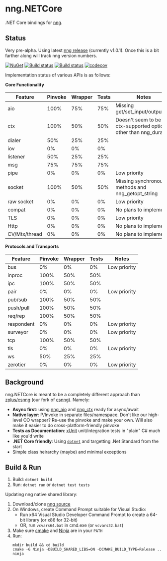 # nng.NETCore

.NET Core bindings for [nng](https://github.com/nanomsg/nng).

## Status

Very pre-alpha.  Using latest [nng release](https://github.com/nanomsg/nng/releases) (currently v1.0.1).  Once this is a bit farther along will track nng version numbers.

[![NuGet](https://img.shields.io/nuget/v/Subor.nng.NETCore.svg?colorB=brightgreen)](https://www.nuget.org/packages/Subor.nng.NETCore)
[![Build status](https://ci.appveyor.com/api/projects/status/ohpurtgoq42wauan/branch/master?svg=true)](https://ci.appveyor.com/project/jake-ruyi/nng-netcore/branch/master)
[![Build status](https://img.shields.io/appveyor/tests/jake-ruyi/nng-netcore/master.svg)](https://ci.appveyor.com/project/jake-ruyi/nng-netcore/branch/master)
[![codecov](https://codecov.io/gh/subor/nng.NETCore/branch/master/graph/badge.svg)](https://codecov.io/gh/subor/nng.NETCore)

Implementation status of various APIs is as follows:

__Core Functionality__

| Feature | Pinvoke | Wrapper | Tests | Notes
|-|-|-|-|-
| aio | 100% | 75% | 75% | Missing get/set_input/output/iov
| ctx | 100% | 50% | 50% | Doesn't seem to be ctx-supported options other than nng_duration
| dialer | 50% | 25% | 25%
| iov | 0% | 0% | 0%
| listener | 50% | 25% | 25%
| msg | 75% | 75% | 75%
| pipe | 0% | 0% | 0% | Low priority
| socket | 100% | 50% | 50% | Missing synchronous methods and nng_getopt_string
| raw socket | 0% | 0% | 0% | Low priority
| compat | 0% | 0% | 0% | No plans to implement
| TLS | 0% | 0% | 0% | Low priority
| Http | 0% | 0% | 0% | No plans to implement
| CV/Mtx/thread | 0% | 0% | 0% | No plans to implement

__Protocols and Transports__

| Feature | Pinvoke | Wrapper | Tests | Notes
|-|-|-|-|-
| bus | 0% | 0% | 0% | Low priority
| inproc | 100% | 50% | 50% |
| ipc | 100% | 50% | 50% |
| pair | 0% | 0% | 0% | Low priority
| pub/sub | 100% | 50% | 50% |
| push/pull | 100% | 50% | 50% |
| req/rep | 100% | 50% | 50% |
| respondent | 0% | 0% | 0% | Low priority
| surveyor | 0% | 0% | 0% | Low priority
| tcp | 100% | 50% | 50% |
| tls | 0% | 0% | 0% | Low priority
| ws | 50% | 25% | 25%
| zerotier | 0% | 0% | 0% | Low priority

## Background

nng.NETCore is meant to be a completely different approach than [zplus/csnng](https://github.com/zplus/csnng) (our fork of [csnng](https://github.com/mwpowellhtx/csnng)).  Namely:

- __Async first__: using [nng_aio](https://nanomsg.github.io/nng/man/v1.0.0/nng_aio.5.html) and [nng_ctx](https://nanomsg.github.io/nng/man/v1.0.0/nng_ctx.5.html) ready for async/await
- __Native layer__: P/Invoke in separate files/namespace.  Don't like our high-level OO wrapper?  Re-use the pinvoke and make your own.  Will also make it easier to do cross-platform-friendly pinvoke
- __Tests as Documentation__: [xUnit](https://xunit.github.io/) unit/integration tests in "plain" C# much like you'd write
- __.NET Core friendly__: Using [`dotnet`](https://docs.microsoft.com/en-us/dotnet/core/tools/dotnet) and targetting .Net Standard from the start
- Simple class heirarchy (maybe) and minimal exceptions

## Build & Run

1. Build: `dotnet build`
1. Run: `dotnet run` or `dotnet test tests`

Updating nng native shared library:
1. Download/clone [nng source](https://github.com/nanomsg/nng)
1. On Windows, create Command Prompt suitable for Visual Studio:
    - Run x64 Visual Studio Developer Command Prompt to create a 64-bit library (or x86 for 32-bit)
    - OR, run `vcvars64.bat` in cmd.exe (or `vcvars32.bat`)
1. Make sure [cmake](https://cmake.org/) and [Ninja](https://ninja-build.org/) are in your `PATH`
1. Run:
    ```
    mkdir build && cd build
    cmake -G Ninja -DBUILD_SHARED_LIBS=ON -DCMAKE_BUILD_TYPE=Release ..
    ninja
    ```